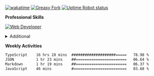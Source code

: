 [![wakatime](https://wakatime.com/badge/user/714d0fb6-6c41-4163-8554-4d4274080ef9.svg)](https://wakatime.com/@714d0fb6-6c41-4163-8554-4d4274080ef9)
[![Greasy Fork](https://img.shields.io/greasyfork/dd/390421?color=orange&label=Beautify&logo=javascript)](https://greasyfork.org/zh-CN/scripts/390421-beautify)
[![Uptime Robot status](https://img.shields.io/uptimerobot/status/m793209744-55311b43a78be482a40ded22?label=my-server)](https://stats.uptimerobot.com/gDjYXtqnWz)

**Professional Skills**

[![Web Developer](https://skillicons.dev/icons?i=typescript,react,tailwind&theme=light)](#)

<details>
<summary>Additional</summary>

**Web Skills**

[![Web Developer](https://skillicons.dev/icons?i=javascript,vue,vite,electron,sass,less&theme=light)](#)

**Backend Skills**

[![Backend Developer](https://skillicons.dev/icons?i=nodejs,express,python,nginx,mongodb,sqlite,mysql&theme=light)](#)

**Tools**

[![Tools](https://skillicons.dev/icons?i=git,vscode,bash,linux,latex,cloudflare,vercel&theme=light)](#)

</details>

**Weekly Activities**

<!-- <a href="#"><img src="https://github-readme-stats-crlnmfdzg-tifan.vercel.app/api?username=symant233&count_private=true&show_icons=true" height="160" /></a> -->
<!-- <a href="#"><img src="https://github-readme-stats-crlnmfdzg-tifan.vercel.app/api/top-langs/?username=symant233&langs_count=8&layout=compact" height="160" /></a> -->

<!--START_SECTION:waka-->

```html
TypeScript    16 hrs 28 mins  ####################=====   78.98 %
JSON          1 hr 23 mins    ##=======================   06.64 %
Markdown      1 hr 19 mins    ##=======================   06.37 %
JavaScript    46 mins         #========================   03.68 %
```

<!--END_SECTION:waka-->
